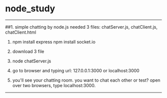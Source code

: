 # node_study
------
##1. simple chatting by node.js
 needed 3 files: chatServer.js, chatClient.js, chatClient.html
 
 
 1) npm install express
    npm install socket.io
    
 2) download 3 file
 3) node chatServer.js
 4) go to browser and typing url: 127.0.0.1:3000 or localhost:3000
 5) you'll see your chatting room. you want to chat each other or test? open over two browsers, type localhost:3000.

------
